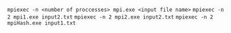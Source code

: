 `mpiexec -n <number of proccesses> mpi.exe <input file name>`
`mpiexec -n 2 mpi1.exe input2.txt`
`mpiexec -n 2 mpi2.exe input2.txt`
`mpiexec -n 2 mpiHash.exe input1.txt`